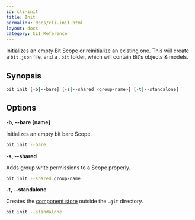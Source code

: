 ```yaml
---
id: cli-init
title: Init
permalink: docs/cli-init.html
layout: docs
category: CLI Reference
---
```

Initializes an empty Bit Scope or reinitialize an existing one. This will create a `bit.json` file, and a `.bit` folder, which will contain Bit's objects & models.

## Synopsis

```bash
bit init [-b|--bare] [-s|--shared <group-name>] [-t|--standalone]
```

## Options

**-b, --bare [name]**

Initializes an empty bit bare Scope.

```bash
bit init --bare
```

**-s, --shared <group-name>**

Adds group write permissions to a Scope properly.

```bash
bit init --shared group-name
```

**-t, --standalone**

Creates the [component store](/docs/initializing-bit.html#component-store) outside the `.git` directory.

```bash
bit init --standalone
```